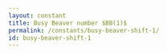 ```yaml
---
layout: constant
title: Busy Beaver number $BB(1)$
permalink: /constants/busy-beaver-shift-1/
id: busy-beaver-shift-1
---
```

